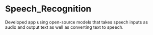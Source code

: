 # Speech_Recognition
Developed app using open-source models that takes speech inputs as audio and output text as well as converting text to speech.
